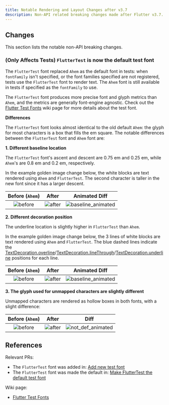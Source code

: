 ```yaml
---
title: Notable Rendering and Layout Changes after v3.7
description: Non-API related breaking changes made after Flutter v3.7.
---
```


## Changes

This section lists the notable non-API breaking changes.

### (Only Affects Tests) `FlutterTest` is now the default test font

The `FlutterTest` font replaced `Ahem` as the default font in tests: when
`fontFamily` isn't specified, or the font families specified are not registered,
tests use the `FlutterTest` font to render text. The `Ahem` font is still
available in tests if specified as the `fontFamily` to use.

The `FlutterTest` font produces more precise font and glyph metrics than `Ahem`,
and the metrics are generally font-engine agnostic.
Check out the [Flutter Test Fonts][]
wiki page for more details about the test font.

**Differences**

The `FlutterTest` font looks almost identical to the old default `Ahem`: the
glyph for most characters is a box that fills the em square. The notable
differences between the `FlutterTest` font and `Ahem` font are:

**1. Different baseline location**

The `FlutterTest` font's ascent and descent are 0.75 em and 0.25 em, while
`Ahem`'s are 0.8 em and 0.2 em, respectively.

In the example golden image change below, the white blocks are text rendered
using `Ahem` and `FlutterTest`. The second character is taller in the new font
since it has a larger descent.

| Before (`Ahem`) | After |               Animated Diff               |
| :---: | :---: |:-----------------------------------------:|
| ![before](/assets/images/docs/breaking-changes/material.ink_sparkle.bottom_right.0_masterImage.png) | ![after](/assets/images/docs/breaking-changes/material.ink_sparkle.bottom_right.0_testImage.png) | ![baseline_animated](/assets/images/docs/breaking-changes/baseline.gif) |

**2. Different decoration position**

The underline location is slightly higher in `FlutterTest` than `Ahem`.

In the example golden image change below, the 3 lines of white blocks are text
rendered using `Ahem` and `FlutterTest`. The blue dashed lines indicate the
[TextDecoration.overline]/[TextDecoration.lineThrough]/[TextDecoration.underline]
positions for each line.

| Before (`Ahem`) | After |               Animated Diff                |
| :---: | :---: |:------------------------------------------:|
| ![before](/assets/images/docs/breaking-changes/widgets.text_golden.Decoration.1_masterImage.png) | ![after](/assets/images/docs/breaking-changes/widgets.text_golden.Decoration.1_testImage.png) | ![baseline_animated](/assets/images/docs/breaking-changes/underline.gif) |

**3. The glyph used for unmapped characters are slightly different**

Unmapped characters are rendered as hollow boxes in both fonts, with
a slight difference:

| Before (`Ahem`) | After |                  Diff                   |
| :---: | :---: |:---------------------------------------:|
| ![before](/assets/images/docs/breaking-changes/material.floating_action_button_test.clip_masterImage.png) | ![after](/assets/images/docs/breaking-changes/material.floating_action_button_test.clip_testImage.png) | ![not_def_animated](/assets/images/docs/breaking-changes/not_def.gif) |

## References

Relevant PRs:

* The `FlutterTest` font was added in: [Add new test font]({{site.repo.engine}}/pull/39809)
* The `FlutterTest` font was made the default in: [Make FlutterTest the default test font]({{site.repo.engine}}/pull/40188)

Wiki page:

* [Flutter Test Fonts][]

[Flutter Test Fonts]: {{site.repo.flutter}}/blob/main/docs/contributing/testing/Flutter-Test-Fonts.md
[TextDecoration.underline]: {{site.api}}/flutter/dart-ui/TextDecoration/underline-constant.html
[TextDecoration.overline]: {{site.api}}/flutter/dart-ui/TextDecoration/overline-constant.html
[TextDecoration.lineThrough]: {{site.api}}/flutter/dart-ui/TextDecoration/lineThrough-constant.html
